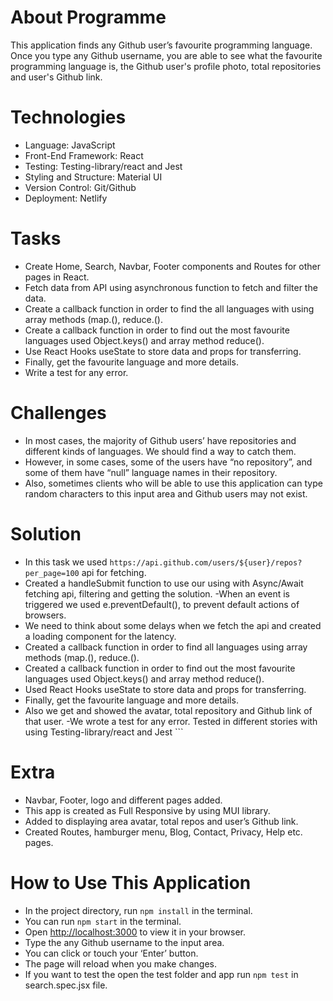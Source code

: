 # About Programme

This application finds any Github user’s favourite programming language.
Once you type any Github username, you are able to see what the favourite programming language is, the Github user's profile photo, total repositories and user's Github link.

# **Technologies**

- Language: JavaScript
- Front-End Framework: React
- Testing: Testing-library/react and Jest
- Styling and Structure: Material UI
- Version Control: Git/Github
- Deployment: Netlify

# **Tasks**

- Create Home, Search, Navbar, Footer components and Routes for other pages in React.
- Fetch data from API using asynchronous function to fetch and filter the data.
- Create a callback function in order to find the all languages with using array methods (map.(), reduce.().
- Create a callback function in order to find out the most favourite languages used Object.keys() and array method reduce().
- Use React Hooks useState to store data and props for transferring.
- Finally, get the favourite language and more details.
- Write a test for any error.

# **Challenges**

- In most cases, the majority of Github users’ have repositories and different kinds of languages. We should find a way to catch them.
- However, in some cases, some of the users have “no repository”, and some of them have “null” language names in their repository.
- Also, sometimes clients who will be able to use this application can type random characters to this input area and Github users may not exist.

# **Solution**

- In this task we used `https://api.github.com/users/${user}/repos?per_page=100` api for fetching.
- Created a handleSubmit function to use our using with Async/Await fetching api, filtering and getting the solution.
  -When an event is triggered we used e.preventDefault(), to prevent default actions of browsers.
- We need to think about some delays when we fetch the api and created a loading component for the latency.
- Created a callback function in order to find all languages using array methods (map.(), reduce.().
- Created a callback function in order to find out the most favourite languages used Object.keys() and array method reduce().
- Used React Hooks useState to store data and props for transferring.
- Finally, get the favourite language and more details.
- Also we get and showed the avatar, total repository and Github link of that user.
  -We wrote a test for any error. Tested in different stories with using Testing-library/react and Jest ```

# **Extra**

- Navbar, Footer, logo and different pages added.
- This app is created as Full Responsive by using MUI library.
- Added to displaying area avatar, total repos and user’s Github link.
- Created Routes, hamburger menu, Blog, Contact, Privacy, Help etc. pages.

# How to Use This Application

- In the project directory, run `npm install` in the terminal.
- You can run `npm start` in the terminal.
- Open [http://localhost:3000](http://localhost:3000) to view it in your browser.
- Type the any Github username to the input area.
- You can click or touch your ‘Enter’ button.
- The page will reload when you make changes.
- If you want to test the open the test folder and app run `npm test` in search.spec.jsx file.
